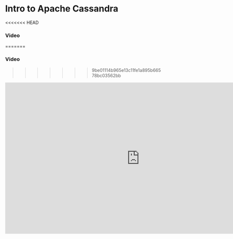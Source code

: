 # Intro to Apache Cassandra

<<<<<<< HEAD
### Video
=======
### Video 
>>>>>>> 9be01114b965e13c11fe1a895b66578bc03562bb

<iframe width="862" height="485" src="https://www.youtube.com/embed/6CL3l4O59tg" title="YouTube video player" frameborder="0" allow="accelerometer; autoplay; clipboard-write; encrypted-media; gyroscope; picture-in-picture" allowfullscreen></iframe>
